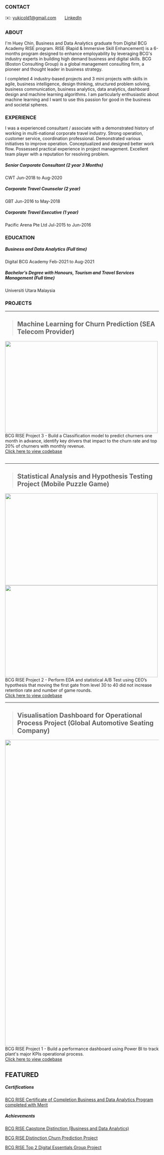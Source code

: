 <!-- CONTACT Section Starts -->

### CONTACT
<!-- Add your details -->
✉️: yukicold1@gmail.com 
&nbsp;&nbsp;&nbsp;&nbsp;&nbsp; [LinkedIn](https://www.linkedin.com/in/huey-chin-tan-114a54a0/) 

<!-- CONTACT Section Ends -->

<!-- ABOUT Section Starts -->

### ABOUT
<!-- Add your details -->
I'm Huey Chin, Business and Data Analytics graduate from Digital BCG Academy RISE program. RISE (Rapid & Immersive Skill Enhancement) is a 6-months program designed to enhance employability by leveraging BCG's industry experts in building high demand business and digital skills. BCG (Boston Consulting Group) is a global management consulting firm, a pioneer and thought leader in business strategy.

I completed 4 industry-based projects and 3 mini projects with skills in agile, business intelligence, design thinking, structured problem solving, business communication, business analytics, data analytics, dashboard design and machine learning algorithms. I am particularly enthusiastic about machine learning and I want to use this passion for good in the business and societal spheres. 

<!-- Add link to the sections --> 

<!-- ABOUT Section Ends -->

<!-- EXPERIENCE Section Starts -->

### EXPERIENCE <br>
<!-- Add your details -->
I was a experienced consultant / associate with a demonstrated history of working in multi-national corporate travel industry. Strong operation, customer service, coordination professional. Demonstrated various initiatives to improve operation. Conceptualized and designed better work flow. Possessed practical experience in project management. Excellent team player with a reputation for resolving problem.

##### Senior Corporate Consultant (2 year 3 Months)
CWT
Jun-2018 to Aug-2020 

##### Corporate Travel Counselor (2 year)
GBT
Jun-2016 to May-2018 

##### Corporate Travel Executive (1 year)
Pacific Arena Pte Ltd
Jul-2015 to Jun-2016 

<!-- EXPERIENCE Section Ends -->

<!-- EDUCATION Section Starts -->

### EDUCATION <br>
<!-- Add your details -->
##### Business and Data Analytics (Full time)
Digital BCG Academy
Feb-2021 to Aug-2021

##### Bachelor’s Degree with Honours, Tourism and Travel Services Management (Full time)
Universiti Utara Malaysia

<!-- EDUCATION Section Ends -->

<!-- PROJECTS Section Starts -->
### PROJECTS
<!-- Add your details -->

---
> <a id='3'></a><h2> Machine Learning for Churn Prediction (SEA Telecom Provider)</h2></a>
<img src = "https://github.com/HueyChin/Projects/blob/main/Lift%20curve.PNG" width="500" height="300">
BCG RISE Project 3 - Build a Classification model to predict churners one month in advance, identify key drivers that impact to the churn rate and top 20% of churners with monthly revenue.<br>
<a href="https://github.com/HueyChin/Projects/blob/main/Machine%20Learning%20for%20Churn%20Prediction%20(SEA%20Telecom%20Provider).ipynb">Click here to view codebase</a> <br><br>

---
> <a id='2'></a><h2> Statistical Analysis and Hypothesis Testing Project (Mobile Puzzle Game)</h2></a>
<img src = "https://github.com/HueyChin/Projects/blob/main/Retention1.PNG" width="500" height="300">
<img src = "https://github.com/HueyChin/Projects/blob/main/Retention7.PNG" width="500" height="300">
BCG RISE Project 2 - Perform EDA and statistical A/B Test using CEO’s hypothesis that moving the first gate from level 30 to 40 did not increase retention rate and number of game rounds.<br>
<a href="https://github.com/HueyChin/Projects/blob/main/Statistical%20Analysis%20and%20Hypothesis%20Testing%20Project%20(Mobile%20Puzzle%20Game).ipynb">Click here to view codebase</a> <br>

---
> <a id='1'></a><h2> Visualisation Dashboard for Operational Process Project (Global Automotive Seating Company)</h2></a>
<img src = "https://github.com/HueyChin/Projects/blob/main/Performance%20dashboard.PNG" width="1000" height="1000">
BCG RISE Project 1 - Build a performance dashboard using Power BI to track plant's major KPIs operational process.<br>
<a href="https://github.com/HueyChin/Projects/blob/main/Visualisation%20Dashboard%20for%20Operational%20Process%20Project%20(Global%20Automotive%20Seating%20Company).pbix">Click here to view codebase</a> <br>

<!-- Add your details -->

<!-- PROJECTS Section Ends -->

<!-- FEATURED Section Starts -->
## FEATURED
<!-- Add your details -->
##### Certifications
[BCG RISE Certificate of Completion Business and Data Analytics Program completed with Merit](https://www.credly.com/badges/6aa7eb55-ae95-4461-85a7-491ac7295cae/) <br>

##### Achievements
[BCG RISE Capstone Distinction (Business and Data Analytics)](https://www.credly.com/badges/205dda8c-5551-4396-9419-63fb1e71bcb9/) <br>

[BCG RISE Distinction Churn Prediction Project](https://www.credly.com/badges/84ff1edf-2830-433b-89cf-a8dcfc5c1d03/) <br>

[BCG RISE Top 2 Digital Essentials Group Project](https://www.credly.com/badges/35a1f9eb-8a44-4de3-9e03-5cf5509621a6/) <br>
<!-- FEATURED Section Ends -->
